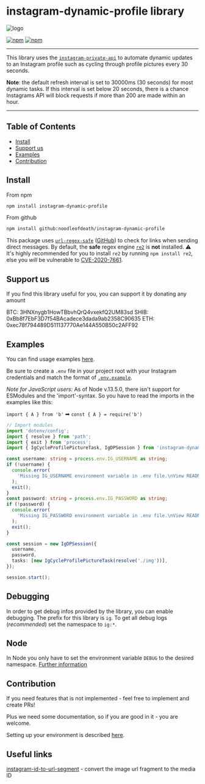 # instagram-dynamic-profile library

![logo](https://cloud.githubusercontent.com/assets/1809268/15931032/2792427e-2e56-11e6-831e-ffab238cc4a2.png)

[![npm](https://img.shields.io/npm/dm/instagram-dynamic-profile.svg?maxAge=600)](https://www.npmjs.com/package/instagram-dynamic-profile)
[![npm](https://img.shields.io/npm/l/instagram-dynamic-profile.svg?maxAge=600)](https://github.com/noodleofdeath/instagram-private-api/blob/main/LICENSE)

---

This library uses the [`instagram-private-api`](https://www.npmjs.com/package/instagram-private-api)
to automate dynamic updates to an Instagram profile such as cycling through
profile pictures every 30 seconds.

**Note**: the default refresh interval is set to 30000ms (30 seconds) for most
dynamic tasks. If this interval is set below 20 seconds, there is a chance
Instagrams API will block requests if more than 200 are made within an hour.

---

## Table of Contents

- [Install](#install)
- [Support us](#support-us)
- [Examples](#examples)
- [Contribution](#contribution)

## Install

From npm

```bash
npm install instagram-dynamic-profile
```

From github

```bash
npm install github:noodleofdeath/instagram-dynamic-profile
```

This package uses [`url-regex-safe`](https://www.npmjs.com/package/url-regex-safe) ([GitHub](https://github.com/spamscanner/url-regex-safe)) to check for links when sending direct messages.
By default, the **safe** regex engine [`re2`](https://github.com/uhop/node-re2) is **not** installed.
⚠ It's highly recommended for you to install `re2` by running `npm install re2`, else you _will_ be vulnerable to [CVE-2020-7661](https://nvd.nist.gov/vuln/detail/CVE-2020-7661).

## Support us

If you find this library useful for you, you can support it by donating any amount

BTC: 3HNXnygb1HowTBbvhQrQ4vxekfQ2UM83sd
SHIB: 0xBb8f7EbF3D7f54BAcadece3dada9ab2358C90635
ETH: 0xec78f794489D511137770Ae144A550B50c2AFF92

## Examples

You can find usage examples [here](examples).

Be sure to create a `.env` file in your project root with your Instagram
credentials and match the format of [`.env.example`](.env.example).

_Note for JavaScript users:_
As of Node v.13.5.0, there isn't support for ESModules and the 'import'-syntax.
So you have to read the imports in the examples like this:

`import { A } from 'b'` ➡ `const { A } = require('b')`

```typescript
// Import modules
import 'dotenv/config';
import { resolve } from 'path';
import { exit } from 'process';
import { IgCycleProfilePictureTask, IgDPSession } from 'instagram-dynamic-profile';

const username: string = process.env.IG_USERNAME as string;
if (!username) {
  console.error(
    'Missing IG_USERNAME environment variable in .env file.\nView README and/or .env.example file on how to fix this.',
  );
  exit();
}
const password: string = process.env.IG_PASSWORD as string;
if (!password) {
  console.error(
    'Missing IG_PASSWORD environment variable in .env file.\nView README and/or .env.example file on how to fix this.',
  );
  exit();
}

const session = new IgDPSession({
  username,
  password,
  tasks: [new IgCycleProfilePictureTask(resolve('./img'))],
});

session.start();
```

## Debugging

In order to get debug infos provided by the library, you can enable debugging.
The prefix for this library is `ig`.
To get all debug logs (_recommended_) set the namespace to `ig:*`.

## Node

In Node you only have to set the environment variable `DEBUG` to the desired namespace.
[Further information](https://github.com/visionmedia/debug#environment-variables)

## Contribution

If you need features that is not implemented - feel free to implement and create PRs!

Plus we need some documentation, so if you are good in it - you are welcome.

Setting up your environment is described [here](CONTRIBUTING.md).

## Useful links

[instagram-id-to-url-segment](https://www.npmjs.com/package/instagram-id-to-url-segment) - convert the image url fragment to the media ID
